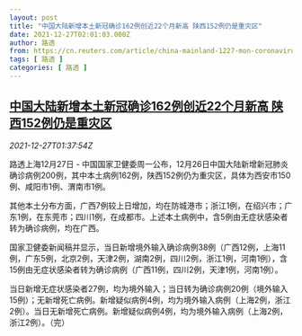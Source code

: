 ```yaml
---
layout: post
title: "中国大陆新增本土新冠确诊162例创近22个月新高 陕西152例仍是重灾区"
date: 2021-12-27T02:01:03.000Z
author: 路透
from: https://cn.reuters.com/article/china-mainland-1227-mon-coronavirus-idCNKBS2J6029
tags: [ 路透 ]
categories: [ 路透 ]
---
```

<!--1640570463000-->
[中国大陆新增本土新冠确诊162例创近22个月新高 陕西152例仍是重灾区](https://cn.reuters.com/article/china-mainland-1227-mon-coronavirus-idCNKBS2J6029)
------

<div>
<div><i>2021-12-27T01:37:54Z</i></div><p>路透上海12月27日 - 中国国家卫健委周一公布，12月26日中国大陆新增新冠肺炎确诊病例200例，其中本土病例162例，陕西152例仍为重灾区，具体为西安市150例、咸阳市1例、渭南市1例。</p><p>其他本土分布方面，广西7例较上日增加，均在防城港市；浙江1例，在绍兴市；广东1例，在东莞市；四川1例，在成都市。上述本土病例中，含5例由无症状感染者转为确诊病例，均在广西。</p><p>国家卫健委新闻稿并显示，当日新增境外输入确诊病例38例（广西12例，上海11例，广东5例，北京2例，天津2例，湖南2例，四川2例，浙江1例，河南1例），含15例由无症状感染者转为确诊病例（广西11例，四川2例，天津1例，河南1例）。</p><p>当日新增无症状感染者27例，均为境外输入；当日转为确诊病例20例（境外输入15例）；无新增死亡病例。新增疑似病例4例，均为境外输入病例（上海2例，浙江2例）。当日无新增死亡病例。新增疑似病例4例，均为境外输入病例（上海2例，浙江2例）。（完）</p>
</div>
